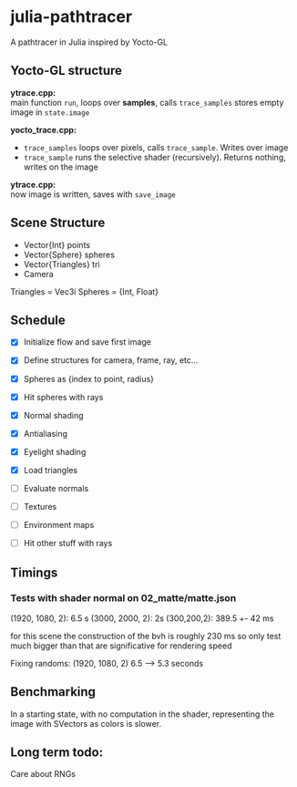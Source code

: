 # julia-pathtracer
A pathtracer in Julia inspired by Yocto-GL


## Yocto-GL structure
**ytrace.cpp:**  
main function `run`, loops over **samples**, calls `trace_samples`
stores empty image in `state.image`

**yocto_trace.cpp:**
- `trace_samples` loops over pixels, calls `trace_sample`. Writes over image
- `trace_sample` runs the selective shader (recursively). Returns nothing, 
    writes on the image

**ytrace.cpp:**   
now image is written, saves with `save_image`


## Scene Structure
- Vector{Int} points
- Vector{Sphere} spheres
- Vector{Triangles} tri
- Camera


Triangles = Vec3i
Spheres = {Int, Float}

## Schedule
- [x] Initialize flow and save first image 
- [x] Define structures for camera, frame, ray, etc...
- [x] Spheres as {index to point, radius}
- [x] Hit spheres with rays
- [x] Normal shading 
- [x] Antialiasing
- [x] Eyelight shading
- [x] Load triangles
- [ ] Evaluate normals
- [ ] Textures
- [ ] Environment maps
- [ ] Hit other stuff with rays


## Timings 


### Tests with shader normal on 02_matte/matte.json

(1920, 1080, 2): 6.5 s
(3000, 2000, 2): 2s
(300,200,2): 389.5 +- 42 ms

for this scene the construction of the bvh is roughly 230 ms
so only test much bigger than that are significative for rendering speed

Fixing randoms: (1920, 1080, 2) 6.5 -->  5.3 seconds

## Benchmarking
In a starting state, with no computation in the shader, representing the image
with SVectors as colors is slower.


## Long term todo:

Care about RNGs